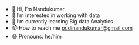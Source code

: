 - 👋 Hi, I’m Nandukumar
- 👀 I’m interested in working with data
- 🌱 I’m currently learning Big data Analytics
- 📫 How to reach me pudinandukumar@gmail.com 
- 😄 Pronouns: he/him
  

<!---
Nandukumar611/Nandukumar611 is a ✨ special ✨ repository because its `README.md` (this file) appears on your GitHub profile.
You can click the Preview link to take a look at your changes.
--->
